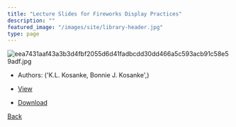 ```yaml
---
title: "Lecture Slides for Fireworks Display Practices"
description: ""
featured_image: "/images/site/library-header.jpg"
type: page
---
```


![eea7431aaf43a3b3d4fbf2055d6d41fadbcdd30dd466a5c593acb91c58e59adf.jpg](https://drive.google.com/uc?export=view&id=1Pl2GNUG32rnP8D-PDVMl7xRag53mPypN)
* Authors: ('K.L. Kosanke, Bonnie J. Kosanke',)
* [View](https://drive.google.com/uc?export=view&id=1qc62MG0KlrNFYnbW5TVs3j8qyWES_-E6)

* [Download](https://drive.google.com/uc?export=download&id=1qc62MG0KlrNFYnbW5TVs3j8qyWES_-E6)

[Back](http://localhost:1313/library/ebooks/
)
